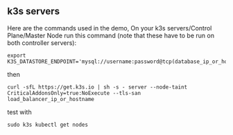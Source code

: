 ## k3s servers

Here are the commands used in the demo, On your k3s servers/Control Plane/Master Node run this command
(note that these have to be run on both controller servers):
```
export K3S_DATASTORE_ENDPOINT='mysql://username:password@tcp(database_ip_or_hostname:port)/database'
```

then

```
curl -sfL https://get.k3s.io | sh -s - server --node-taint CriticalAddonsOnly=true:NoExecute --tls-san load_balancer_ip_or_hostname
```

test with
```
sudo k3s kubectl get nodes
```
